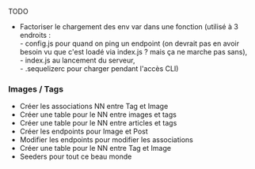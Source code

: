 TODO

- Factoriser le chargement des env var dans une fonction
  (utilisé à 3 endroits : <br> - config.js pour quand on ping un endpoint (on devrait pas en avoir besoin vu que c'est loadé via index.js ? mais ça ne marche pas sans), <br> - index.js au lancement du serveur, <br> - .sequelizerc pour charger pendant l'accès CLI)<br>

### Images / Tags

- Créer les associations NN entre Tag et Image
- Créer une table pour le NN entre images et tags
- Créer une table pour le NN entre articles et tags
- Créer les endpoints pour Image et Post
- Modifier les endpoints pour modifier les associations
- Créer une table pour le NN entre Tag et Image
- Seeders pour tout ce beau monde
